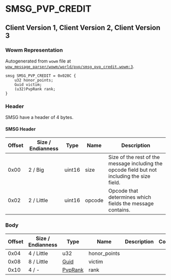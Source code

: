 # SMSG_PVP_CREDIT

## Client Version 1, Client Version 2, Client Version 3

### Wowm Representation

Autogenerated from `wowm` file at [`wow_message_parser/wowm/world/pvp/smsg_pvp_credit.wowm:3`](https://github.com/gtker/wow_messages/tree/main/wow_message_parser/wowm/world/pvp/smsg_pvp_credit.wowm#L3).
```rust,ignore
smsg SMSG_PVP_CREDIT = 0x028C {
    u32 honor_points;
    Guid victim;
    (u32)PvpRank rank;
}
```
### Header

SMSG have a header of 4 bytes.

#### SMSG Header

| Offset | Size / Endianness | Type   | Name   | Description |
| ------ | ----------------- | ------ | ------ | ----------- |
| 0x00   | 2 / Big           | uint16 | size   | Size of the rest of the message including the opcode field but not including the size field.|
| 0x02   | 2 / Little        | uint16 | opcode | Opcode that determines which fields the message contains.|

### Body

| Offset | Size / Endianness | Type | Name | Description | Comment |
| ------ | ----------------- | ---- | ---- | ----------- | ------- |
| 0x04 | 4 / Little | u32 | honor_points |  |  |
| 0x08 | 8 / Little | [Guid](../types/packed-guid.md) | victim |  |  |
| 0x10 | 4 / - | [PvpRank](pvprank.md) | rank |  |  |

